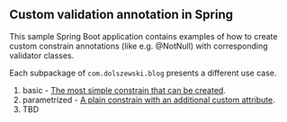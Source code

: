 Custom validation annotation in Spring
--------------------------------------
This sample Spring Boot application contains examples of how to create 
custom constrain annotations (like e.g. @NotNull) with corresponding validator classes.

Each subpackage of `com.dolszewski.blog` presents a different use case.

1. basic - [The most simple constrain that can be created](http://dolszewski.com/spring/custom-validation-annotation-in-spring/).
2. parametrized - [A plain constrain with an additional custom attribute](http://dolszewski.com/java/custom-parametrized-validation-annotation/).
3. TBD